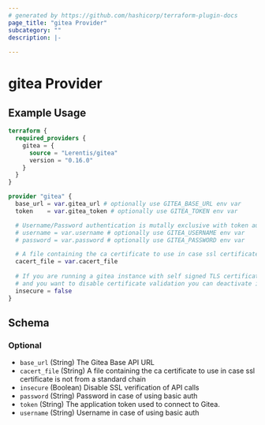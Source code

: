 ```yaml
---
# generated by https://github.com/hashicorp/terraform-plugin-docs
page_title: "gitea Provider"
subcategory: ""
description: |-
  
---
```


# gitea Provider



## Example Usage

```terraform
terraform {
  required_providers {
    gitea = {
      source = "Lerentis/gitea"
      version = "0.16.0"
    }
  }
}

provider "gitea" {
  base_url = var.gitea_url # optionally use GITEA_BASE_URL env var
  token    = var.gitea_token # optionally use GITEA_TOKEN env var

  # Username/Password authentication is mutally exclusive with token authentication
  # username = var.username # optionally use GITEA_USERNAME env var
  # password = var.password # optionally use GITEA_PASSWORD env var

  # A file containing the ca certificate to use in case ssl certificate is not from a standard chain
  cacert_file = var.cacert_file 
  
  # If you are running a gitea instance with self signed TLS certificates
  # and you want to disable certificate validation you can deactivate it with this flag
  insecure = false 
}
```

<!-- schema generated by tfplugindocs -->
## Schema

### Optional

- `base_url` (String) The Gitea Base API URL
- `cacert_file` (String) A file containing the ca certificate to use in case ssl certificate is not from a standard chain
- `insecure` (Boolean) Disable SSL verification of API calls
- `password` (String) Password in case of using basic auth
- `token` (String) The application token used to connect to Gitea.
- `username` (String) Username in case of using basic auth
